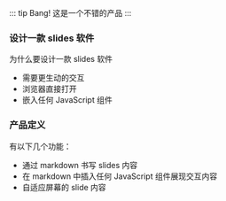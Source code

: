 
::: tip Bang!
这是一个不错的产品
:::

### 设计一款 slides 软件

为什么要设计一款 slides 软件

- 需要更生动的交互
- 浏览器直接打开
- 嵌入任何 JavaScript 组件

### 产品定义

有以下几个功能：

- 通过 markdown 书写 slides 内容
- 在 markdown 中插入任何 JavaScript 组件展现交互内容
- 自适应屏幕的 slide 内容

<my-slides :slides='[
  {
    html: "slide1",
    style: {
      background: "#1bbc9b"
    }
  },
  {
    html: "slide2",
    style: {
      background: "#4bbfc3"
    }
  },
  {
    html: "slide3",
    style: {
      background: "#7baabe"
    }
  }
]'> </my-slides>
